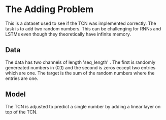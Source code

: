 # The Adding Problem

This is a dataset used to see if the TCN was implemented correctly. The task is to add two random numbers. This can be challenging for RNNs and LSTMs even though they theoretically have infinite memory.

## Data

The data has two channels of length 'seq_length' . The first is randomly genereated numbers in (0,1) and the second is zeros eccept two entries which are one. The target is the sum of the random numbers where the entries are one.

## Model

The TCN is adjusted to predict a single number by adding a linear layer on top of the TCN.